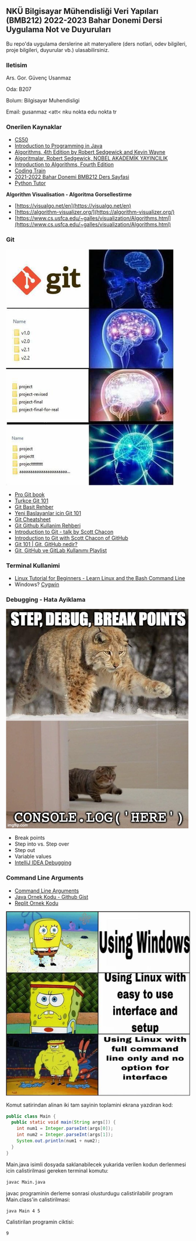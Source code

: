 ## NKÜ Bilgisayar Mühendisliği Veri Yapıları (BMB212) 2022-2023 Bahar Donemi Dersi Uygulama Not ve Duyuruları

Bu repo'da uygulama derslerine ait materyallere (ders notlari, odev bilgileri, proje bilgileri, duyurular vb.) ulasabilirsiniz.

### Iletisim

Ars. Gor. Güvenç Usanmaz

Oda: B207

Bolum: Bilgisayar Muhendisligi

Email: gusanmaz <att< nku nokta edu nokta tr

### Onerilen Kaynaklar

* [CS50](https://cs50.harvard.edu/college/2022/spring/)
* [Introduction to Programming in Java](https://introcs.cs.princeton.edu/java/home/)
* [Algorithms, 4th Edition by Robert Sedgewick and Kevin Wayne](https://algs4.cs.princeton.edu/home/)
* [Algoritmalar, Robert Sedgewick, NOBEL AKADEMİK YAYINCILIK](https://www.kitapyurdu.com/kitap/algoritmalar/498451.html)
* [Introduction to Algorithms, Fourth Edition](https://www.amazon.com/Introduction-Algorithms-fourth-Thomas-Cormen/dp/026204630X)
* [Coding Train](https://www.youtube.com/channel/UCvjgXvBlbQiydffZU7m1_aw)
* [2021-2022 Bahar Donemi BMB212 Ders Sayfasi](https://github.com/gusanmaz/BMB212_Algorithms)
* [Python Tutor](https://pythontutor.com/)


**Algorithm Visualisation - Algoritma Gorsellestirme**

* [https://visualgo.net/en](https://visualgo.net/en)
* [https://algorithm-visualizer.org/](https://algorithm-visualizer.org/)
* [https://www.cs.usfca.edu/~galles/visualization/Algorithms.html](https://www.cs.usfca.edu/~galles/visualization/Algorithms.html)

### Git

![Git vs Renaming](https://github.com/gusanmaz/BMB212_Algorithms/blob/main/images/git_vs_renaming.jpg)

* [Pro Git book](https://git-scm.com/book/en/v2)
* [Turkce Git 101](https://aliozgur.gitbooks.io/git101/content/)
* [Git Basit Rehber](https://rogerdudler.github.io/git-guide/index.tr.html)
* [Yeni Baslayanlar icin Git 101](https://medium.com/@muratcanbur/yeni-ba%C5%9Flayanlar-i%C3%A7in-git-101-ff7ea5b3eff9)
* [Git Cheatsheet](https://education.github.com/git-cheat-sheet-education.pdf)
* [Git Github Kullanim Rehberi](https://www.enesonmez.com/git-github-nedir-kullanim-rehberi/)
* [Introduction to Git - talk by Scott Chacon](https://youtu.be/xbLVvrb2-fY)
* [Introduction to Git with Scott Chacon of GitHub](https://youtu.be/ZDR433b0HJY)
* [Git 101 | Git, GitHub nedir?](https://youtu.be/nyIdgGD74c4)
* [Git, GitHub ve GitLab Kullanımı Playlist](https://www.youtube.com/playlist?list=PLPrHLaayVkhnNstGIzQcxxnj6VYvsHBHy)

### Terminal Kullanimi

* [Linux Tutorial for Beginners - Learn Linux and the Bash Command Line](https://ryanstutorials.net/linuxtutorial/)
* Windows? [Cygwin](https://www.cygwin.com/)

### Debugging - Hata Ayiklama

![Debugging Cat](https://github.com/gusanmaz/BMB212_Algorithms/blob/main/images/debug_cats.jpeg)

* Break points
* Step into vs. Step over
* Step out
* Variable values
* [IntelliJ IDEA Debugging](https://www.jetbrains.com/help/idea/debugging-code.html)

### Command Line Arguments

* [Command Line Arguments](https://docs.oracle.com/javase/tutorial/essential/environment/cmdLineArgs.html)
* [Java Ornek Kodu - Github Gist](https://gist.github.com/gusanmaz/49dae8ffd1b1511e7c394a259dae785d)
* [Replit Ornek Kodu](https://replit.com/@GuvencUsanmaz/CommandLineArgsJavaExample1)

![Linux CLI Power](https://github.com/gusanmaz/BMB212_Algorithms/blob/main/images/linux_cli.jpg)

Komut satirindan alinan iki tam sayinin toplamini ekrana yazdiran kod:

```java
public class Main {
  public static void main(String args[]) {
    int num1 = Integer.parseInt(args[0]);
    int num2 = Integer.parseInt(args[1]);
    System.out.println(num1 + num2);
  }
}
```

Main.java isimli dosyada saklanabilecek yukarida verilen kodun derlenmesi icin calistirilmasi gereken terminal komutu:

```bash
javac Main.java
```

javac programinin derleme sonrasi olusturdugu calistirilabilir program Main.class'in calistirilmasi:

```bash
java Main 4 5 
```

Calistirilan programin ciktisi:

```bash
9
```

# 



